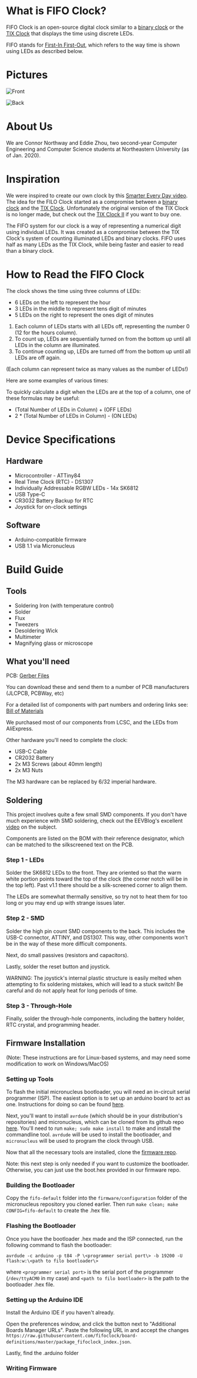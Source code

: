 # What is FIFO Clock?
FIFO Clock is an open-source digital clock similar to a
[binary clock](https://en.wikipedia.org/wiki/Binary_clock)
or the
[TIX Clock](https://web.archive.org/web/20190525200106/https://www.thinkgeek.com/product/7437/)
that displays the time using discrete LEDs.

FIFO stands for [First-In First-Out](https://en.wikipedia.org/wiki/FIFO_(computing_and_electronics)),
which refers to the way time is shown using LEDs as described below.

# Pictures

![Front](./img/front.jpg)

![Back](./img/back.jpg)

# About Us
We are Connor Northway and Eddie Zhou, two second-year Computer
Engineering and Computer Science students at Northeastern University (as of
Jan. 2020).

# Inspiration
We were inspired to create our own clock by this [Smarter Every Day video](https://youtu.be/VvVigAr4hZc?t=661).
The idea for the FILO Clock started as a compromise between a [binary clock](https://en.wikipedia.org/wiki/Binary_clock)
and the [TIX Clock](https://web.archive.org/web/20190525200106/https://www.thinkgeek.com/product/7437/).
Unfortunately the original version of the TIX Clock is no longer made, but check out the [TIX Clock II](https://www.tixclock.shop/) if you want to buy one.

The FIFO system for our clock is a way of representing a numerical digit using
individual LEDs. It was created as a compromise between the TIX Clock's system
of counting illuminated LEDs and binary clocks. FIFO uses half as many LEDs
as the TIX Clock, while being faster and easier to read than a binary clock.

# How to Read the FIFO Clock
The clock shows the time using three columns of LEDs:
- 6 LEDs on the left to represent the hour
- 3 LEDs in the middle to represent tens digit of minutes
- 5 LEDs on the right to represent the ones digit of minutes

1. Each column of LEDs starts with all LEDs off, representing the number 0 (12 for the hours column).
2. To count up, LEDs are sequentially turned on from the bottom up until all LEDs
in the column are illuminated.
3. To continue counting up, LEDs are turned off from the bottom up until all LEDs are off again.

(Each column can represent twice as many values as the number of LEDs!)

Here are some examples of various times:

To quickly calculate a digit when the LEDs are at the top of a column, one of these formulas may be useful:
- (Total Number of LEDs in Column) + (OFF LEDs)
- 2 * (Total Number of LEDs in Column) - (ON LEDs)

# Device Specifications
## Hardware

* Microcontroller - ATTiny84
* Real Time Clock (RTC) - DS1307
* Individually Addressable RGBW LEDs - 14x SK6812
* USB Type-C
* CR3032 Battery Backup for RTC
* Joystick for on-clock settings

## Software

* Arduino-compatible firmware
* USB 1.1 via Micronucleus

# Build Guide
## Tools

* Soldering Iron (with temperature control)
* Solder
* Flux
* Tweezers
* Desoldering Wick
* Multimeter
* Magnifying glass or microscope

## What you'll need

PCB:
[Gerber Files](https://github.com/filoclock/hardware/tree/master/gerbers)

You can download these and send them to a number of PCB manufacturers
(JLCPCB, PCBWay, etc)

For a detailed list of components with part numbers and ordering links see:
[Bill of Materials](https://docs.google.com/spreadsheets/d/1V83YUcRUipDrwoqBEJTFpV8GhJwbHhm9ufcjOwlMkEM/edit?usp=sharing)

We purchased most of our components from LCSC, and the LEDs from AliExpress.

Other hardware you'll need to complete the clock:

* USB-C Cable
* CR2032 Battery
* 2x M3 Screws (about 40mm length)
* 2x M3 Nuts

The M3 hardware can be replaced by 6/32 imperial hardware.

## Soldering

This project involves quite a few small SMD components. If you don't have
much experience with SMD soldering, check out the EEVBlog's excellent
[video](https://www.youtube.com/watch?v=b9FC9fAlfQE) on the subject.

Components are listed on the BOM with their reference designator, which
can be matched to the silkscreened text on the PCB.

### Step 1 - LEDs

Solder the SK6812 LEDs to the front. They are oriented so that the warm white
portion points toward the top of the clock (the corner notch will be in the
top left). Past v1.1 there should be a silk-screened corner to align them.

The LEDs are somewhat thermally sensitive, so try not to heat them for too long
or you may end up with strange issues later.

### Step 2 - SMD

Solder the high pin count SMD components to the back. This includes the
USB-C connector, ATTINY, and DS1307. This way, other components won't be in
the way of these more difficult components.

Next, do small passives (resistors and capacitors).

Lastly, solder the reset button and joystick.

WARNING: The joystick's  internal plastic structure is easily melted when
attempting to fix soldering mistakes, which will lead to a stuck switch!
Be careful and do not apply heat for long periods of time.


### Step 3 - Through-Hole

Finally, solder the through-hole components, including the battery holder,
RTC crystal, and programming header.


## Firmware Installation

(Note: These instructions are for Linux-based systems, and may need some
modification to work on Windows/MacOS)

### Setting up Tools

To flash the initial micronucleus bootloader, you will need an in-circuit
serial programmer (ISP). The easiest option is to set up an arduino board to
act as one. Instructions for doing so can be found
[here](https://www.arduino.cc/en/tutorial/arduinoISP).

Next, you'll want to install `avrdude` (which should be in your distribution's
repositories) and micronucleus, which can be cloned from its github repo
[here](https://github.com/micronucleus/micronucleus). You'll need to run
`make; sudo make install` to make and install the commandline tool. `avrdude`
will be used to install the bootloader, and `micronucleus` will be used to
program the clock through USB.

Now that all the necessary tools are installed, clone the
[firmware repo](https://github.com/fifoclock/firmware).

Note: this next step is only needed if you want to customize the bootloader.
Otherwise, you can just use the boot.hex provided in our firmware repo.

### Building the Bootloader

Copy the `fifo-default` folder into the `firmware/configuration`
folder of the micronucleus repository you cloned earlier. Then run
`make clean; make CONFIG=fifo-default` to create the .hex file.

### Flashing the Bootloader

Once you have the bootloader .hex made and the ISP connected, run the following
command to flash the bootloader:

`avrdude -c arduino -p t84 -P \<programmer serial port\> -b 19200 -U flash:w:\<path to filo bootloader\>`

where `<programmer serial port>` is the serial port of the programmer
(`/dev/ttyACM0` in my case) and `<path to filo bootloader>` is the path to the
 bootloader .hex file.

### Setting up the Arduino IDE

Install the Arduino IDE if you haven't already.

Open the preferences window, and click the button next to "Additional Boards
Manager URLs". Paste the following URL in and accept the changes
`https://raw.githubusercontent.com/fifoclock/board-definitions/master/package_fifoclock_index.json`.

Lastly, find the .arduino folder

### Writing Firmware

